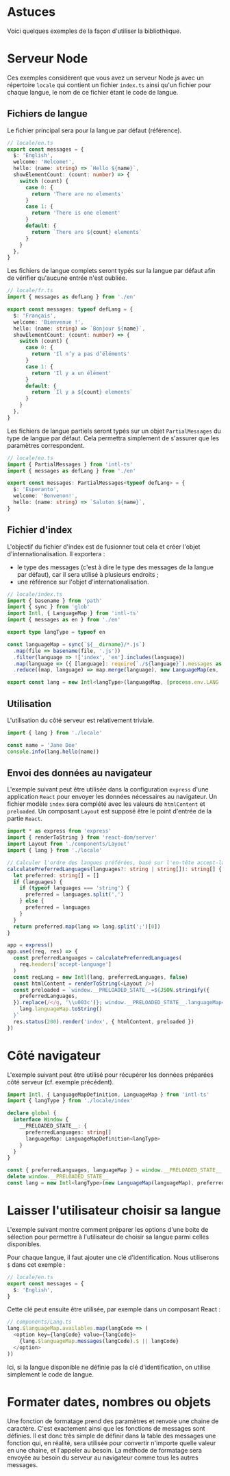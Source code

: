 # Astuces

Voici quelques exemples de la façon d'utiliser la bibliothèque.

# Serveur Node

Ces exemples considèrent que vous avez un serveur Node.js avec un répertoire `locale` qui contient un fichier `index.ts` ainsi qu'un fichier pour chaque langue, le nom de ce fichier étant le code de langue.

## Fichiers de langue

Le fichier principal sera pour la langue par défaut (référence).

```typescript
// locale/en.ts
export const messages = {
  $: 'English',
  welcome: 'Welcome!',
  hello: (name: string) => `Hello ${name}`,
  showElementCount: (count: number) => {
    switch (count) {
      case 0: {
        return 'There are no elements'
      }
      case 1: {
        return 'There is one element'
      }
      default: {
        return `There are ${count} elements`
      }
    }
  },
}
```

Les fichiers de langue complets seront typés sur la langue par défaut afin de vérifier qu'aucune entrée n'est oubliée.

```typescript
// locale/fr.ts
import { messages as defLang } from './en'

export const messages: typeof defLang = {
  $: 'Français',
  welcome: 'Bienvenue !',
  hello: (name: string) => `Bonjour ${name}`,
  showElementCount: (count: number) => {
    switch (count) {
      case 0: {
        return 'Il n’y a pas d’éléments'
      }
      case 1: {
        return 'Il y a un élément'
      }
      default: {
        return `Il y a ${count} elements`
      }
    }
  },
}
```

Les fichiers de langue partiels seront typés sur un objet `PartialMessages` du type de langue par défaut. Cela permettra simplement de s'assurer que les paramètres correspondent.

```typescript
// locale/eo.ts
import { PartialMessages } from 'intl-ts'
import { messages as defLang } from './en'

export const messages: PartialMessages<typeof defLang> = {
  $: 'Esperanto',
  welcome: 'Bonvenon!',
  hello: (name: string) => `Saluton ${name}`,
}
```

## Fichier d'index

L'objectif du fichier d'index est de fusionner tout cela et créer l'objet d'internationalisation. Il exportera :

- le type des messages (c'est à dire le type des messages de la langue par défaut), car il sera utilisé à plusieurs endroits ;
- une référence sur l'objet d'internationalisation.

```typescript
// locale/index.ts
import { basename } from 'path'
import { sync } from 'glob'
import Intl, { LanguageMap } from 'intl-ts'
import { messages as en } from './en'

export type langType = typeof en

const languageMap = sync(`${__dirname}/*.js`)
  .map(file => basename(file, '.js'))
  .filter(language => !['index', 'en'].includes(language))
  .map(language => ({ [language]: require(`./${language}`).messages as PartialMessages<langType> }))
  .reduce((map, language) => map.merge(language), new LanguageMap(en, 'en'))

export const lang = new Intl<langType>(languageMap, [process.env.LANG || ''])
```

## Utilisation

L'utilisation du côté serveur est relativement triviale.

```typescript
import { lang } from './locale'

const name = 'Jane Doe'
console.info(lang.hello(name))
```

## Envoi des données au navigateur

L'exemple suivant peut être utilisée dans la configuration `express` d'une application `React` pour envoyer les données nécessaires au navigateur. Un fichier modèle `index` sera complété avec les valeurs de `htmlContent` et `preloaded`. Un composant `Layout` est supposé être le point d'entrée de la partie `React`.

```typescript
import * as express from 'express'
import { renderToString } from 'react-dom/server'
import Layout from './components/Layout'
import { lang } from './locale'

// Calculer l'ordre des langues préférées, basé sur l'en-tête accept-language
calculatePreferredLanguages(languages?: string | string[]): string[] {
  let preferred: string[] = []
  if (languages) {
    if (typeof languages === 'string') {
      preferred = languages.split(',')
    } else {
      preferred = languages
    }
  }
  return preferred.map(lang => lang.split(';')[0])
}

app = express()
app.use((req, res) => {
  const preferredLanguages = calculatePreferredLanguages(
    req.headers['accept-language']
  )
  const reqLang = new Intl(lang, preferredLanguages, false)
  const htmlContent = renderToString(<Layout />)
  const preloaded = `window.__PRELOADED_STATE__=${JSON.stringify({
    preferredLanguages,
  }).replace(/</g, '\\u003c')}; window.__PRELOADED_STATE__.languageMap=${
    lang.languageMap.toString()
  }`
  res.status(200).render('index', { htmlContent, preloaded })
})
```

# Côté navigateur

L'exemple suivant peut être utilisé pour récupérer les données préparées côté serveur (cf. exemple précédent).

```typescript
import Intl, { LanguageMapDefinition, LanguageMap } from 'intl-ts'
import { langType } from './locale/index'

declare global {
  interface Window {
    __PRELOADED_STATE__: {
      preferredLanguages: string[]
      languageMap: LanguageMapDefinition<langType>
    }
  }
}

const { preferredLanguages, languageMap } = window.__PRELOADED_STATE__
delete window.__PRELOADED_STATE__
const lang = new Intl<langType>(new LanguageMap(languageMap), preferredLanguages)
```

# Laisser l'utilisateur choisir sa langue

L'exemple suivant montre comment préparer les options d'une boite de sélection pour permettre à l'utilisateur de choisir sa langue parmi celles disponibles.

Pour chaque langue, il faut ajouter une clé d'identification. Nous utiliserons `$` dans cet exemple :

```typescript
// locale/en.ts
export const messages = {
  $: 'English',
}
```

Cette clé peut ensuite être utilisée, par exemple dans un composant React :

```typescript
// components/Lang.ts
lang.$languageMap.availables.map(langCode => (
  <option key={langCode} value={langCode}>
    {lang.$languageMap.messages(langCode).$ || langCode}
  </option>
))
```

Ici, si la langue disponible ne définie pas la clé d'identification, on utilise simplement le code de langue.

# Formater dates, nombres ou objets

Une fonction de formatage prend des paramètres et renvoie une chaine de caractère. C'est exactement ainsi que les fonctions de messages sont définies. Il est donc très simple de définir dans la table des messages une fonction qui, en réalité, sera utilisée pour convertir n'importe quelle valeur en une chaine, et l'appeler au besoin. La méthode de formatage sera envoyée au besoin du serveur au navigateur comme tous les autres messages.
